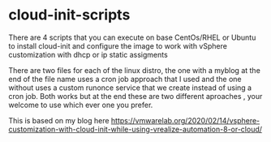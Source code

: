 # cloud-init-scripts

There are 4 scripts that you can execute on base CentOs/RHEL or Ubuntu to install cloud-init and configure the image to work with vSphere customization with dhcp or ip static assigments

There are two files for each of the linux distro, the one with a myblog at the end of the file name uses a cron job approach that I used and the one without uses a custom runonce service that we create instead of using a cron job. Both works but at the end these are two different aproaches , your welcome to use which ever one you prefer. 

This is based on my blog here https://vmwarelab.org/2020/02/14/vsphere-customization-with-cloud-init-while-using-vrealize-automation-8-or-cloud/
